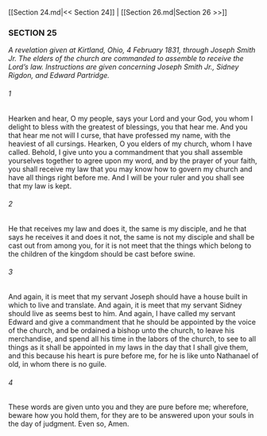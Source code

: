 [[Section 24.md|<< Section 24]]  |  [[Section 26.md|Section 26 >>]]

### SECTION 25

*A revelation given at Kirtland, Ohio, 4 February 1831, through Joseph Smith Jr. The elders of the church are commanded to assemble to receive the Lord’s law. Instructions are given concerning Joseph Smith Jr., Sidney Rigdon, and Edward Partridge.*

###### 1
Hearken and hear, O my people, says your Lord and your God, you whom I delight to bless with the greatest of blessings, you that hear me. And you that hear me not will I curse, that have professed my name, with the heaviest of all cursings. Hearken, O you elders of my church, whom I have called. Behold, I give unto you a commandment that you shall assemble yourselves together to agree upon my word, and by the prayer of your faith, you shall receive my law that you may know how to govern my church and have all things right before me. And I will be your ruler and you shall see that my law is kept.

###### 2
He that receives my law and does it, the same is my disciple, and he that says he receives it and does it not, the same is not my disciple and shall be cast out from among you, for it is not meet that the things which belong to the children of the kingdom should be cast before swine.

###### 3
And again, it is meet that my servant Joseph should have a house built in which to live and translate. And again, it is meet that my servant Sidney should live as seems best to him. And again, I have called my servant Edward and give a commandment that he should be appointed by the voice of the church, and be ordained a bishop unto the church, to leave his merchandise, and spend all his time in the labors of the church, to see to all things as it shall be appointed in my laws in the day that I shall give them, and this because his heart is pure before me, for he is like unto Nathanael of old, in whom there is no guile.

###### 4
These words are given unto you and they are pure before me; wherefore, beware how you hold them, for they are to be answered upon your souls in the day of judgment. Even so, Amen.